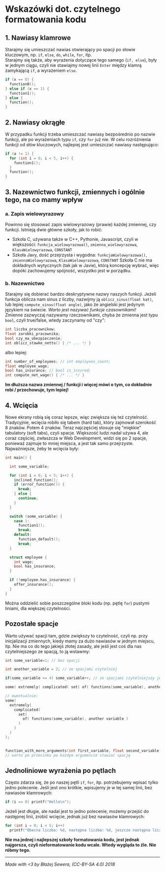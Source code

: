 # Wskazówki dot. czytelnego formatowania kodu

## 1. Nawiasy klamrowe
Starajmy się umieszczać nawias otwierający po spacji po słowie kluczowym,
np. `if`, `else`, `do`, `while`, `for`, itp.  
Starajmy się także, aby wyrażenia dotyczące tego samego (`if, else`), były w jednym ciągu, czyli
nie stawiajmy nowej linii `Enter` między klamrą zamykającą `if`, a wyrażeniem `else`.

```c
if (x == 0) {
  function0();
} else if (x == 1) {
  function1();
} else {
  function();
}
```

## 2. Nawiasy okrągłe
W przypadku funkcji trzeba umieszczać nawiasy bezpośrednio po nazwie funkcji, ale po wyrażeniach typu `if`, czy `for` już nie.
W celu rozróżnienia funkcji od słów kluczowych, najlepiej jest umieszczać nawiasy następująco:

```c
if (a != 1) {
  for (int i = 0; i < 5, i++) {
    function1();
  }
  function();
}
```

## 3. Nazewnictwo funkcji, zmiennych i ogólnie tego, na co mamy wpływ
### a. Zapis wielowyrazowy
Powinno się stosować zapis wielowyrazowy (prawie) każdej zmiennej, czy funkcji. Istnieją dwie główne szkoły, jak to robić:
- Szkoła C, używana także w C++, Pythonie, Javascript, czyli w większości: `funkcja_wielowyrazowa()`, `zmienna_wielowyrazowa`, `KlasaWielowyrazowa`, `CONSTANT`
- Szkoła Javy, dość przejrzysta i wygodna: `funkcjaWielowyrazowa()`, `zmiennaWielowyrazowa`, `KlasaWielowyrazowa`, `CONSTANT`
Szkoła C nie ma dokładnych wytycznych (tak jak w Javie), którą koncepcję wybrać, więc dopóki zachowujemy spójność, wszystko jest w porządku.
### b. Nazewnictwo
Starajmy się dobierać bardzo deskryptywne nazwy naszych funkcji.
Jeżeli funkcja oblicza nam sinus z liczby, nazwijmy ją `oblicz_sinus(float kat)`, lub lepiej `compute_sinus(float angle)`, jako że angielski jest jedynym językiem na świecie.
*Warto jest nazywać funkcje czasownikami!*  
Zmienne zazwyczaj nazywamy rzeczownikami, chyba że zmienna jest typu `bool`, czyli true/false, wtedy zaczynamy od "czy":

```c
int liczba_pracownikow;
float zarobki_pracownika;
bool czy_ma_ubezpieczenie;
int oblicz_stawke_netto() { /* ... */ }
```

albo lepiej:

```c
int number_of_employees; // int employees_count;
float employee_wage;
bool has_insurance; // bool is_insured;
int compute_net_wage() { /* ... */ }
```

**Im dłuższa nazwa zmiennej / funkcji i więcej mówi o tym, co dokładnie robi / przechowuje, tym lepiej!**

## 4. Wcięcia
Nowe ekrany robią się coraz lepsze, więc zwiększa się też czytelność. Tradycyjnie, wcięcia robiło się tabem (hard tab), który zajmował szerokość 8 znaków. Potem 4 znaków.
Teraz najczęściej stosuje się "miękkie" tabulatory (soft tabs), czyli spacje. Większość ludzi nadal używa 4, ale coraz częściej, zwłaszcza w Web Development, widzi się po 2 spacje, ponieważ zajmuje to mniej miejsca, a jest tak samo przejrzyste.
Najważniejsze, żeby te wcięcia były:

```c
int main() {

  int some_variable;

  for (int i = 0; i < 5; i++) {
    inclined_function();
    if (error_function()) {
      break;
    } else {
      continue;
    }
  }

  switch (some_variable) {
    case 1:
      function1();
      break;
    default:
      function_default();
      break;
  }

  struct employee {
    int wage;
    bool has_insurance;
  }

  if (!employee.has_insurance) {
    offer_insurance();
  }
}
```

Można oddzielić sobie poszczególne bloki kodu (np. pętlę `for`) pustymi liniami, dla większej czytelności.

## Pozostałe spacje
Warto używać spacji tam, gdzie zwiększy to czytelność, czyli np. przy inicjalizacji zmiennych, kiedy mamy za dużo nawiasów w jednym miejscu, itp. Nie ma co do tego jakiejś złotej zasady, ale jeśli jest coś dla nas czytelniejszego ze spacją, to ją wstawmy:

```c
int some_variable=1; // bez spacji

int another_variable = 2; // ze spacjami czytelniej

if(some_variable <= 4) some_variable++; // ze spacjami czytelniejszy jest znak mniejsze-równe oraz sama liczba

some( extremely( complicated( set( of( functions(some_variable), another_variable ) ) ) ) );

// ewentualnie:
some(
  extremely(
    complicated(
      set(
        of( functions(some_variable), another variable )
      )
    )
  )
);
                    

function_with_more_arguments(int first_variable, float second_variable) { /* ... */ }
// warto po przecinku po każdym argumencie stawiać spację
```

## Jednoliniowe wyrażenia po pętlach
Często zdarza się, że po naszej pętli `if`, `for`, itp. potrzebujemy wpisać tylko jedno polecenie. Jeśli jest ono krótkie, wpisujemy je w tej samej linii, bez nawiasów klamrowych:
```c
if (i == 0) printf("Hello\n");
```
Jeżeli jest długie, ale nadal jest to jedno polecenie, możemy przejść do następnej linii, zrobić wcięcie, jednak już bez nawiasów klamrowych:
```c
for (int i = 0; i < 5; i++)
  printf("Obecna liczba: %d, następna liczba: %d, jeszcze następna liczba: %d", i, i+1, i+2);
```

**Nie ma jednej i najlepszej szkoły formatowania kodu, jest jednak najgorsza, czyli nieformatowanie kodu wcale. Wtedy wygląda to źle. Nie róbmy tego.**

----------------------------------------
*Made with <3 by Błażej Sewera, (CC-BY-SA 4.0) 2018*
